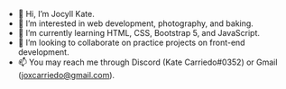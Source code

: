 - 👋 Hi, I’m Jocyll Kate.
- 👀 I’m interested in web development, photography, and baking.
- 🌱 I’m currently learning HTML, CSS, Bootstrap 5, and JavaScript.
- 💞️ I’m looking to collaborate on practice projects on front-end development. 
- 📫 You may reach me through Discord (Kate Carriedo#0352) or Gmail (joxcarriedo@gmail.com).

<!---
jmcarriedo/jmcarriedo is a ✨ special ✨ repository because its `README.md` (this file) appears on your GitHub profile.
You can click the Preview link to take a look at your changes.
--->
